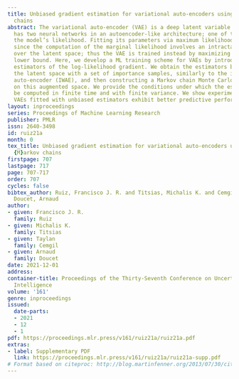 ```yaml
---
title: Unbiased gradient estimation for variational auto-encoders using coupled Markov
  chains
abstract: The variational auto-encoder (VAE) is a deep latent variable model that
  has two neural networks in an autoencoder-like architecture; one of them parameterizes
  the model’s likelihood. Fitting its parameters via maximum likelihood (ML) is challenging
  since the computation of the marginal likelihood involves an intractable integral
  over the latent space; thus the VAE is trained instead by maximizing a variational
  lower bound. Here, we develop a ML training scheme for VAEs by introducing unbiased
  estimators of the log-likelihood gradient. We obtain the estimators by augmenting
  the latent space with a set of importance samples, similarly to the importance weighted
  auto-encoder (IWAE), and then constructing a Markov chain Monte Carlo coupling procedure
  on this augmented space. We provide the conditions under which the estimators can
  be computed in finite time and with finite variance. We show experimentally that
  VAEs fitted with unbiased estimators exhibit better predictive performance.
layout: inproceedings
series: Proceedings of Machine Learning Research
publisher: PMLR
issn: 2640-3498
id: ruiz21a
month: 0
tex_title: Unbiased gradient estimation for variational auto-encoders using coupled
  {M}arkov chains
firstpage: 707
lastpage: 717
page: 707-717
order: 707
cycles: false
bibtex_author: Ruiz, Francisco J. R. and Titsias, Michalis K. and Cemgil, Taylan and
  Doucet, Arnaud
author:
- given: Francisco J. R.
  family: Ruiz
- given: Michalis K.
  family: Titsias
- given: Taylan
  family: Cemgil
- given: Arnaud
  family: Doucet
date: 2021-12-01
address:
container-title: Proceedings of the Thirty-Seventh Conference on Uncertainty in Artificial
  Intelligence
volume: '161'
genre: inproceedings
issued:
  date-parts:
  - 2021
  - 12
  - 1
pdf: https://proceedings.mlr.press/v161/ruiz21a/ruiz21a.pdf
extras:
- label: Supplementary PDF
  link: https://proceedings.mlr.press/v161/ruiz21a/ruiz21a-supp.pdf
# Format based on citeproc: http://blog.martinfenner.org/2013/07/30/citeproc-yaml-for-bibliographies/
---
```


